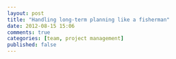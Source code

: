 ```yaml
---
layout: post
title: "Handling long-term planning like a fisherman"
date: 2012-08-15 15:06
comments: true
categories: [team, project management]
published: false
---
```

